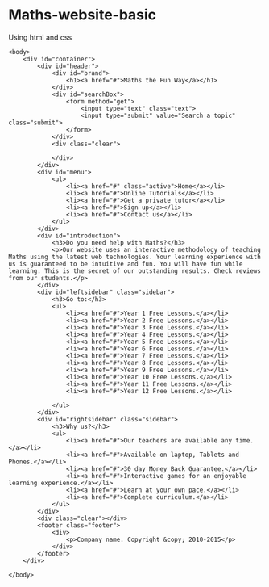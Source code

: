 # Maths-website-basic
Using html and css



<!--index.html-->
<!DOCTYPE html>
<html>
    <head>
        <meta charset="utf-8">
        <title>Maths Website</title>
        <meta name="viewport" content="width=device-width, initial-scale=1.0, user-scalable=yes">
        <link rel="stylesheet" href="styling.css">
    </head>
    
    <body>
        <div id="container">
            <div id="header">
                <div id="brand">
                    <h1><a href="#">Maths the Fun Way</a></h1>
                </div>
                <div id="searchBox">
                    <form method="get">
                        <input type="text" class="text">
                        <input type="submit" value="Search a topic" class="submit">
                    </form>
                </div>
                <div class="clear">
                
                </div>
            </div>
            <div id="menu">
                <ul>
                    <li><a href="#" class="active">Home</a></li>
                    <li><a href="#">Online Tutorials</a></li>
                    <li><a href="#">Get a private tutor</a></li>
                    <li><a href="#">Sign up</a></li>
                    <li><a href="#">Contact us</a></li>
                </ul>
            </div>
            <div id="introduction">
                <h3>Do you need help with Maths?</h3>
                <p>Our website uses an interactive methodology of teaching Maths using the latest web technologies. Your learning experience with us is guaranteed to be intuitive and fun. You will have fun while learning. This is the secret of our outstanding results. Check reviews from our students.</p>
            </div>
            <div id="leftsidebar" class="sidebar">
                <h3>Go to:</h3>
                <ul>
                    <li><a href="#">Year 1 Free Lessons.</a></li>
                    <li><a href="#">Year 2 Free Lessons.</a></li>
                    <li><a href="#">Year 3 Free Lessons.</a></li>
                    <li><a href="#">Year 4 Free Lessons.</a></li>
                    <li><a href="#">Year 5 Free Lessons.</a></li>
                    <li><a href="#">Year 6 Free Lessons.</a></li>
                    <li><a href="#">Year 7 Free Lessons.</a></li>
                    <li><a href="#">Year 8 Free Lessons.</a></li>
                    <li><a href="#">Year 9 Free Lessons.</a></li>
                    <li><a href="#">Year 10 Free Lessons.</a></li>
                    <li><a href="#">Year 11 Free Lessons.</a></li>
                    <li><a href="#">Year 12 Free Lessons.</a></li>
                
                </ul>
            </div>
            <div id="rightsidebar" class="sidebar">
                <h3>Why us?</h3>
                <ul>
                    <li><a href="#">Our teachers are available any time.</a></li>
                    <li><a href="#">Available on laptop, Tablets and Phones.</a></li>
                    <li><a href="#">30 day Money Back Guarantee.</a></li>
                    <li><a href="#">Interactive games for an enjoyable learning experience.</a></li>
                    <li><a href="#">Learn at your own pace.</a></li>
                    <li><a href="#">Complete curriculum.</a></li>
                </ul>
            </div>
            <div class="clear"></div>
            <footer class="footer">
                <div>
                    <p>Company name. Copyright &copy; 2010-2015</p>
                </div>
            </footer>
        </div> 
    
    </body>

</html>
